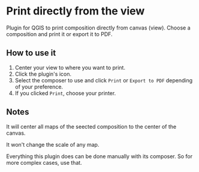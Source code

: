 # Print directly from the view
Plugin for QGIS to print composition directly from canvas (view). Choose a composition and print it or export it to PDF.

## How to use it
 1. Center your view to where you want to print.
 2. Click the plugin's icon.
 3. Select the composer to use and click `Print` or `Export to PDF` depending of your preference.
 4. If you clicked `Print`, choose your printer.

## Notes
It will center all maps of the seected composition to the center of the canvas.

It won't change the scale of any map.

Everything this plugin does can be done manually with its composer. So for more complex cases, use that.
